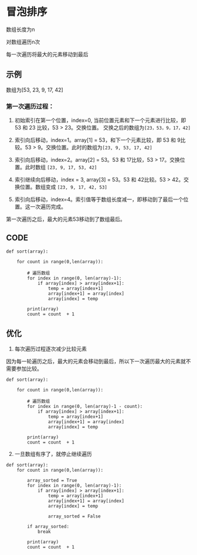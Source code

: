 # 冒泡排序

数组长度为n 

对数组遍历n次

每一次遍历将最大的元素移动到最后

## 示例

数组为[53, 23, 9, 17, 42]

### 第一次遍历过程：

1. 初始索引在第一个位置，index=0, 当前位置元素和下一个元素进行比较，即 53 和 23 比较，53 > 23。交换位置。 交换之后的数组为`[23，53，9，17，42]`

2. 索引向后移动，index=1。array[1] = 53，和下一个元素比较，即 53 和 9比较。53 > 9。交换位置。此时的数组为`[23, 9, 53, 17, 42]`

3. 索引向后移动，index=2。array[2] = 53。53 和 17比较，53 > 17。交换位置。此时数组 `[23, 9, 17, 53, 42]`

4. 索引继续向后移动，index = 3, array[3] = 53。53 和 42比较。53 > 42。交换位置。数组变成 `[23, 9, 17, 42, 53]`

5. 索引向后移动，index=4。索引值等于数组长度减一，即移动到了最后一个位置。这一次遍历完成。

第一次遍历之后，最大的元素53移动到了数组最后。

## CODE

```
def sort(array):

    for count in range(0,len(array)):

        # 遍历数组
        for index in range(0, len(array)-1):
            if array[index] > array[index+1]:
                temp = array[index+1]
                array[index+1] = array[index]
                array[index] = temp

        print(array)
        count = count  + 1
```

## 优化

1. 每次遍历过程逐次减少比较元素

因为每一轮遍历之后，最大的元素会移动到最后，所以下一次遍历最大的元素就不需要参加比较。

```
def sort(array):

    for count in range(0,len(array)):

        # 遍历数组
        for index in range(0, len(array)-1 - count):
            if array[index] > array[index+1]:
                temp = array[index+1]
                array[index+1] = array[index]
                array[index] = temp

        print(array)
        count = count  + 1
```

2. 一旦数组有序了，就停止继续遍历

```
def sort(array):
    for count in range(0,len(array)):

        array_sorted = True
        for index in range(0, len(array)-1):
            if array[index] > array[index+1]:
                temp = array[index+1]
                array[index+1] = array[index]
                array[index] = temp

                array_sorted = False

        if array_sorted:
            break

        print(array)
        count = count  + 1
```
